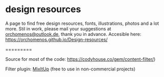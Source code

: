 design resources
=========

A page to find free design resources, fonts, illustrations, photos and a lot more. Stil in work, please mail your suggestions at orchomenos@outlook.de, thank you in advance.
Accesible here: https://orchomenos.github.io/Design-resources/

=========

Source for most of the code: https://codyhouse.co/gem/content-filter/)

Filter plugin: [MixItUp](https://github.com/patrickkunka/mixitup) (free to use in non-commercial projects)

